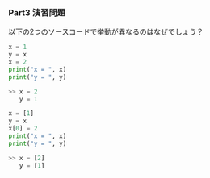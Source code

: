 ### Part3 演習問題

以下の2つのソースコードで挙動が異なるのはなぜでしょう？

```python
x = 1
y = x
x = 2
print("x = ", x)
print("y = ", y)

>> x = 2
   y = 1
```

```python
x = [1]
y = x
x[0] = 2
print("x = ", x)
print("y = ", y)

>> x = [2]
   y = [1]
```